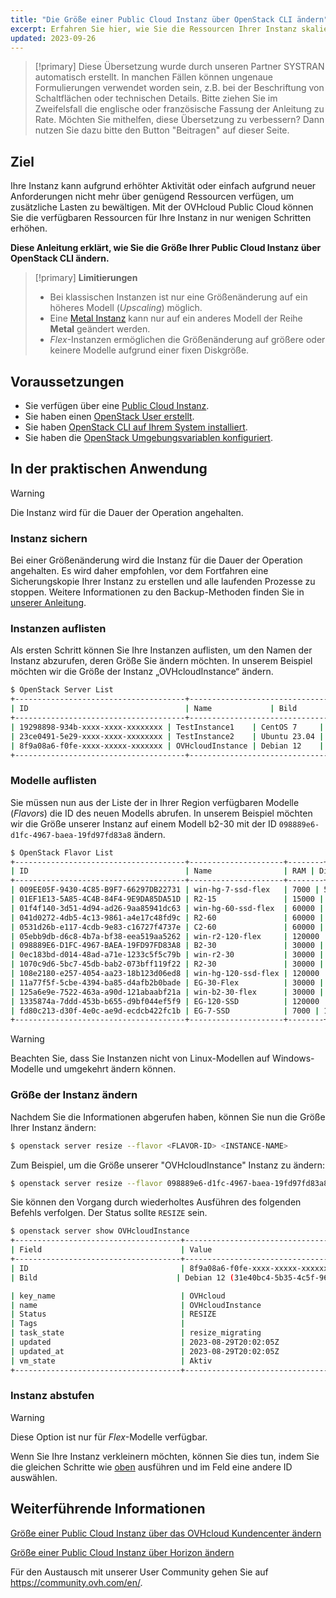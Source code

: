 ```yaml
---
title: "Die Größe einer Public Cloud Instanz über OpenStack CLI ändern"
excerpt: Erfahren Sie hier, wie Sie die Ressourcen Ihrer Instanz skalieren können, um auf erhöhte Anforderungen zu reagieren
updated: 2023-09-26
---
```


> [!primary]
> Diese Übersetzung wurde durch unseren Partner SYSTRAN automatisch erstellt. In manchen Fällen können ungenaue Formulierungen verwendet worden sein, z.B. bei der Beschriftung von Schaltflächen oder technischen Details. Bitte ziehen Sie im Zweifelsfall die englische oder französische Fassung der Anleitung zu Rate. Möchten Sie mithelfen, diese Übersetzung zu verbessern? Dann nutzen Sie dazu bitte den Button "Beitragen" auf dieser Seite.
>

## Ziel

Ihre Instanz kann aufgrund erhöhter Aktivität oder einfach aufgrund neuer Anforderungen nicht mehr über genügend Ressourcen verfügen, um zusätzliche Lasten zu bewältigen. Mit der OVHcloud Public Cloud können Sie die verfügbaren Ressourcen für Ihre Instanz in nur wenigen Schritten erhöhen.

**Diese Anleitung erklärt, wie Sie die Größe Ihrer Public Cloud Instanz über OpenStack CLI ändern.**

> [!primary]
> **Limitierungen**
>
> - Bei klassischen Instanzen ist nur eine Größenänderung auf ein höheres Modell (*Upscaling*) möglich.
> - Eine [Metal Instanz](https://www.ovhcloud.com/de/public-cloud/metal-instances/) kann nur auf ein anderes Modell der Reihe **Metal** geändert werden.
> - *Flex*-Instanzen ermöglichen die Größenänderung auf größere oder keinere Modelle aufgrund einer fixen Diskgröße.
>

## Voraussetzungen

- Sie verfügen über eine [Public Cloud Instanz](https://www.ovhcloud.com/de/public-cloud/).
- Sie haben einen [OpenStack User erstellt](create_and_delete_a_user1.).
- Sie haben [OpenStack CLI auf Ihrem System installiert](prepare_the_environment_for_using_the_openstack_api1.).
- Sie haben die [OpenStack Umgebungsvariablen konfiguriert](loading_openstack_environment_variables1.).

## In der praktischen Anwendung

> [!warning]
>
> Die Instanz wird für die Dauer der Operation angehalten.
>

### Instanz sichern

Bei einer Größenänderung wird die Instanz für die Dauer der Operation angehalten. Es wird daher empfohlen, vor dem Fortfahren eine Sicherungskopie Ihrer Instanz zu erstellen und alle laufenden Prozesse zu stoppen. Weitere Informationen zu den Backup-Methoden finden Sie in [unserer Anleitung](save_an_instance1.).

### Instanzen auflisten

Als ersten Schritt können Sie Ihre Instanzen auflisten, um den Namen der Instanz abzurufen, deren Größe Sie ändern möchten. In unserem Beispiel möchten wir die Größe der Instanz „OVHcloudInstance“ ändern.

```bash
$ OpenStack Server List
+--------------------------------------+----------------------------------------------------------------+--------+---------------------------------------------+
| ID                                   | Name             | Bild      | Flavor |        | Status | Networks                                    | 
+--------------------------------------+----------------------------------------------------------------+--------+---------------------------------------------+
| 19298898-934b-xxxx-xxxx-xxxxxxxx | TestInstance1    | CentOS 7     | D2-2 |        | AKTIV | Ext-Net=111.112.113.9, 2607:5300:xxx:xxxx::ae9                                                       
| 23ce0491-5e29-xxxx-xxxx-xxxxxxxx | TestInstance2    | Ubuntu 23.04 | D2-2 |        | AKTIV | Ext-Net=111.112.113.61, 2607:5300:xxx:xxxx::c0a                                                          
| 8f9a08a6-f0fe-xxxx-xxxxx-xxxxxxx | OVHcloudInstance | Debian 12    | B2-7 |        | AKTIV | ext-net=111.112.113.200, 2607:5300:xxx:xxxx::9a3                                  
+--------------------------------------+----------------------------------------------------------------+--------+----------------------------------------------+
```

### Modelle auflisten <a name="flavorlist"></a>

Sie müssen nun aus der Liste der in Ihrer Region verfügbaren Modelle (*Flavors*) die ID des neuen Modells abrufen. In unserem Beispiel möchten wir die Größe unserer Instanz auf einem Modell b2-30 mit der ID `098889e6-d1fc-4967-baea-19fd97fd83a8` ändern.

```bash
$ OpenStack Flavor List
+--------------------------------------+---------------------+--------+------+-----------+-------+-----------+
| ID                                   | Name                | RAM | Disk | Ephemeral | VCPUs | is public |
+--------------------------------------+---------------------+--------+------+-----------+-------+-----------+
| 009EE05F-9430-4C85-B9F7-66297DB22731 | win-hg-7-ssd-flex   | 7000 | 50 | 0 | 2 | True      |
| 01EF1E13-5A85-4C4B-84F4-9E9DA85DA51D | R2-15               | 15000 | 50 | 0 | 2 | True      |
| 01f4f140-3d51-4d94-ad26-9aa85941dc63 | win-hg-60-ssd-flex  | 60000 | 50 | 0 | 16 | True      |
| 041d0272-4db5-4c13-9861-a4e17c48fd9c | R2-60               | 60000 | 100 | 0 | 4 | True      |
| 0531d26b-e117-4cdb-9e83-c16727f4737e | C2-60               | 60000 | 400 | 0 | 16 | True      |
| 05ebb9db-d6c8-4b7a-bf38-eea519aa5262 | win-r2-120-flex     | 120000 | 50 | 0 | 8 | True      |
| 098889E6-D1FC-4967-BAEA-19FD97FD83A8 | B2-30               | 30000 | 200 | 0 | 8 | True      |
| 0ec183bd-d014-48ad-a71e-1233c5f5c79b | win-r2-30           | 30000 | 50 | 0 | 2 | True      |
| 1070c9d6-5bc7-45db-bab2-073bff119f22 | R2-30               | 30000 | 50 | 0 | 2 | True      |
| 108e2180-e257-4054-aa23-18b123d06ed8 | win-hg-120-ssd-flex | 120000 | 50 | 0 | 32 | True      |
| 11a77f5f-5cbe-4394-ba85-d4afb2b0bade | EG-30-Flex          | 30000 | 50 | 0 | 8 | True      |
| 125a6e9e-7522-463a-a90d-121abaabf21a | win-b2-30-flex      | 30000 | 50 | 0 | 8 | True      |
| 1335874a-7ddd-453b-b655-d9bf044ef5f9 | EG-120-SSD          | 120000 | 800 | 0 | 32 | True      |
| fd80c213-d30f-4e0c-ae9d-ecdcb422fc1b | EG-7-SSD            | 7000 | 100 | 0 | 2 | True      |
+--------------------------------------+---------------------+--------+------+-----------+-------+-----------+
```

> [!warning]
> Beachten Sie, dass Sie Instanzen nicht von Linux-Modellen auf Windows-Modelle und umgekehrt ändern können.

### Größe der Instanz ändern

Nachdem Sie die Informationen abgerufen haben, können Sie nun die Größe Ihrer Instanz ändern:

```bash
$ openstack server resize --flavor <FLAVOR-ID> <INSTANCE-NAME>
```

Zum Beispiel, um die Größe unserer "OVHcloudInstance" Instanz zu ändern:

```bash
$ openstack server resize --flavor 098889e6-d1fc-4967-baea-19fd97fd83a8 OVHcloudinstance
```

Sie können den Vorgang durch wiederholtes Ausführen des folgenden Befehls verfolgen. Der Status sollte `RESIZE` sein.

```bash
$ openstack server show OVHcloudInstance
+-------------------------------------+----------------------------------------------------------------------------------------------------------------------------------------------------------------------------------------------------+
| Field                               | Value                                                                                                                                                                                              |
+-------------------------------------+----------------------------------------------------------------------------------------------------------------------------------------------------------------------------------------------------+
| ID                                  | 8f9a08a6-f0fe-xxxx-xxxxx-xxxxxxx                                                                                                                                                              |
| Bild                               | Debian 12 (31e40bc4-5b35-4c5f-96ff-37df3660dec0)                                                                                                                                                   |

| key_name                            | OVHcloud                                                                                                                                                                                               |
| name                                | OVHcloudInstance                                                                                                                                                                                     |
| Status                              | RESIZE                                                                                                                                                                                             |
| Tags                                |                                                                                                                                                                                                    |
| task_state                          | resize_migrating                                                                                                                                                                                   |
| updated                             | 2023-08-29T20:02:05Z                                                                                                                                                                               |
| updated_at                          | 2023-08-29T20:02:05Z                                                                                                                                                                               |
| vm_state                            | Aktiv           
+-------------------------------------+----------------------------------------------------------------------------------------------------------------------------------------------------------------------------------------------------+
```

### Instanz abstufen

> [!warning]
> Diese Option ist nur für *Flex*-Modelle verfügbar.
>

Wenn Sie Ihre Instanz verkleinern möchten, können Sie dies tun, indem Sie die gleichen Schritte wie [oben](#flavorlist.) ausführen und im Feld <FLAVOR-ID> eine andere ID auswählen.

## Weiterführende Informationen

[Größe einer Public Cloud Instanz über das OVHcloud Kundencenter ändern](resize_instance_manager1.)

[Größe einer Public Cloud Instanz über Horizon ändern](resize_of_an_instance1.)

Für den Austausch mit unserer User Community gehen Sie auf <https://community.ovh.com/en/>.
